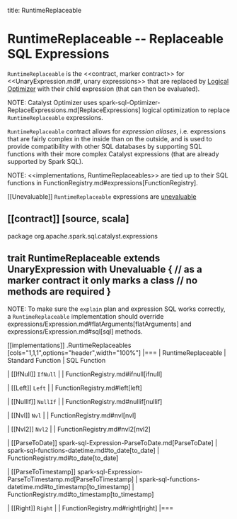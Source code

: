title: RuntimeReplaceable

# RuntimeReplaceable -- Replaceable SQL Expressions

`RuntimeReplaceable` is the <<contract, marker contract>> for <<UnaryExpression.md#, unary expressions>> that are replaced by [Logical Optimizer](../catalyst/Optimizer.md#ReplaceExpressions) with their child expression (that can then be evaluated).

NOTE: Catalyst Optimizer uses spark-sql-Optimizer-ReplaceExpressions.md[ReplaceExpressions] logical optimization to replace `RuntimeReplaceable` expressions.

`RuntimeReplaceable` contract allows for *expression aliases*, i.e. expressions that are fairly complex in the inside than on the outside, and is used to provide compatibility with other SQL databases by supporting SQL functions with their more complex Catalyst expressions (that are already supported by Spark SQL).

NOTE: <<implementations, RuntimeReplaceables>> are tied up to their SQL functions in FunctionRegistry.md#expressions[FunctionRegistry].

[[Unevaluable]]
`RuntimeReplaceable` expressions are [unevaluable](Unevaluable.md)

[[contract]]
[source, scala]
----
package org.apache.spark.sql.catalyst.expressions

trait RuntimeReplaceable extends UnaryExpression with Unevaluable {
  // as a marker contract it only marks a class
  // no methods are required
}
----

NOTE: To make sure the `explain` plan and expression SQL works correctly, a `RuntimeReplaceable` implementation should override expressions/Expression.md#flatArguments[flatArguments] and expressions/Expression.md#sql[sql] methods.

[[implementations]]
.RuntimeReplaceables
[cols="1,1,1",options="header",width="100%"]
|===
| RuntimeReplaceable
| Standard Function
| SQL Function

| [[IfNull]] `IfNull`
|
| FunctionRegistry.md#ifnull[ifnull]

| [[Left]] `Left`
|
| FunctionRegistry.md#left[left]

| [[NullIf]] `NullIf`
|
| FunctionRegistry.md#nullif[nullif]

| [[Nvl]] `Nvl`
|
| FunctionRegistry.md#nvl[nvl]

| [[Nvl2]] `Nvl2`
|
| FunctionRegistry.md#nvl2[nvl2]

| [[ParseToDate]] spark-sql-Expression-ParseToDate.md[ParseToDate]
| spark-sql-functions-datetime.md#to_date[to_date]
| FunctionRegistry.md#to_date[to_date]

| [[ParseToTimestamp]] spark-sql-Expression-ParseToTimestamp.md[ParseToTimestamp]
| spark-sql-functions-datetime.md#to_timestamp[to_timestamp]
| FunctionRegistry.md#to_timestamp[to_timestamp]

| [[Right]] `Right`
|
| FunctionRegistry.md#right[right]
|===

